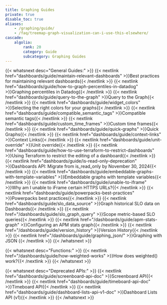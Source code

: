 ```yaml
---
title: Graphing Guides
private: true
disable_toc: true
aliases:
    - /graphing/guide/
    - /faq/treemap-graph-visualization-can-i-use-this-elsewhere/
cascade:
    algolia:
        rank: 20
        category: Guide
        subcategory: Graphing Guides
---
```


{{< whatsnext desc="General Guides:" >}}
    {{< nextlink href="dashboards/guide/maintain-relevant-dashboards" >}}Best practices for maintaining relevant dashboards{{< /nextlink >}} 
    {{< nextlink href="dashboards/guide/how-to-graph-percentiles-in-datadog" >}}Graphing percentiles in Datadog{{< /nextlink >}}
    {{< nextlink href="dashboards/guide/query-to-the-graph" >}}Query to the Graph{{< /nextlink >}}
    {{< nextlink href="dashboards/guide/widget_colors" >}}Selecting the right colors for your graphs{{< /nextlink >}}
    {{< nextlink href="dashboards/guide/compatible_semantic_tags" >}}Compatible semantic tags{{< /nextlink >}}
    {{< nextlink href="dashboards/guide/custom_time_frames" >}}Custom time frames{{< /nextlink >}}
    {{< nextlink href="dashboards/guide/quick-graphs" >}}Quick Graphs{{< /nextlink >}}
    {{< nextlink href="dashboards/guide/context-links" >}}Context Links{{< /nextlink >}}
    {{< nextlink href="dashboards/guide/unit-override" >}}Unit override{{< /nextlink >}}
    {{< nextlink href="dashboards/guide/how-to-use-terraform-to-restrict-dashboards" >}}Using Terraform to restrict the editing of a dashboard{{< /nextlink >}}
    {{< nextlink href="dashboards/guide/is-read-only-deprecation" >}}Dashboards API: Migrate from is_read_only by November 30, 2024{{< /nextlink >}}
    {{< nextlink href="dashboards/guide/embeddable-graphs-with-template-variables" >}}Embeddable graphs with template variables{{< /nextlink >}}
    {{< nextlink href="dashboards/guide/unable-to-iframe" >}}Why am I unable to iFrame certain HTTPS URLs?{{< /nextlink >}}
    {{< nextlink href="dashboards/guide/powerpacks-best-practices" >}}Powerpacks best practices{{< /nextlink >}}
    {{< nextlink href="dashboards/guide/slo_data_source" >}}Graph historical SLO data on Dashboards{{< /nextlink >}}
    {{< nextlink href="/dashboards/guide/slo_graph_query" >}}Scope metric-based SLO queries{{< /nextlink >}}
    {{< nextlink href="/dashboards/guide/apm-stats-graph" >}}Configuring an APM stats graph{{< /nextlink >}}
    {{< nextlink href="/dashboards/guide/version_history" >}}Version History{{< /nextlink >}}
    {{< nextlink href="/dashboards/guide/graphing_json/" >}}Graphing with JSON
    {{< /nextlink >}}
{{< /whatsnext >}}

{{< whatsnext desc="Functions:" >}}
    {{< nextlink href="/dashboards/guide/how-weighted-works" >}}How does weighted() work?{{< /nextlink >}}
{{< /whatsnext >}}

{{< whatsnext desc="Deprecated APIs:" >}}
    {{< nextlink href="dashboards/guide/screenboard-api-doc" >}}Screenboard API{{< /nextlink >}}
    {{< nextlink href="dashboards/guide/timeboard-api-doc" >}}Timeboard API{{< /nextlink >}}
    {{< nextlink href="dashboards/guide/dashboard-lists-api-v1-doc" >}}Dashboard Lists API (v1){{< /nextlink >}}
{{< /whatsnext >}}
